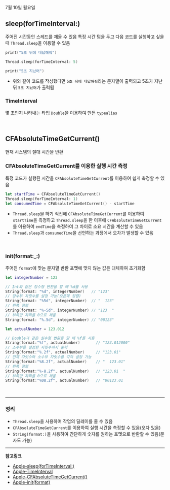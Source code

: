 7월 10일 월요일

## sleep(forTimeInterval:)
주어진 시간동안 스레드를 재울 수 있음
특정 시간 텀을 두고 다음 코드를 실행하고 싶을 때 `Thread.sleep`을 이용할 수 있음

```swift
print("5초 뒤에 대답해줘")

Thread.sleep(forTimeInterval: 5)

print("5초 지났어")
```
- 위와 같이 코드를 작성했다면 `5초 뒤에 대답해줘`라는 문자열이 출력되고 5초가 지난뒤 `5초 지났어`가 출력됨

### TimeInterval
몇 초인지 나타내는 타입
`Double`을 이용하여 만든 `typealias`

</br>

## CFAbsoluteTimeGetCurrent()
현재 시스템의 절대 시간을 반환

### CFAbsoluteTimeGetCurrent를 이용한 실행 시간 측정
특정 코드가 실행된 시간을 `CFAbsoluteTimeGetCurrent`를 이용하여 쉽게 측정할 수 있음

```swift
let startTime = CFAbsoluteTimeGetCurrent()
Thread.sleep(forTimeInterval: 1)
let consumedTime = CFAbsoluteTimeGetCurrent() - startTime
```
- `Thread.sleep`을 하기 직전에 `CFAbsoluteTimeGetCurrent`를 이용하여 `startTime`을 측정하고 `Thread.sleep`을 한 이후에 `CFAbsoluteTimeGetCurrent`를 이용하여 `endTime`을 측정하여 그 차이로 소요 시간을 계산할 수 있음
- `Thread.sleep`과 `consumedTime`을 선언하는 과정에서 오차가 발생할 수 있음

</br>

### init(format:_:)
주어진 `format`에 맞는 문자열 반환
포멧에 맞지 않는 값은 대체하여 초기화함

```swift
let integerNumber = 123

// Int와 같은 정수형 변환을 할 때 %d를 사용
String(format: "%d", integerNumber)   // "123"
// 정수부 자릿수를 설정 가능(오른쪽 정렬)
String(format: "%5d", integerNumber)  // "  123"
// 왼쪽 정렬
String(format: "%-5d", integerNumber) // "123  "
// 부족한 자리를 0으로 채움
String(format: "%.5d", integerNumber) // "00123"

let actualNumber = 123.012

// Double과 같은 실수형 변환을 할 때 %f를 사용
String(format:"%f", actualNumber)       // "123.012000"
// 소수부를 설정한 자릿수까지 출력
String(format:"%.2f", actualNumber)     // "123.01"
// 전체 자릿수와 소수부 자릿수를 각각 설정 가능
String(format:"%8.2f", actualNumber)    // "  123.01"
// 왼쪽 정렬
String(format:"%-8.2f", actualNumber)   // "123.01  "
// 부족한 자리를 0으로 채움
String(format:"%08.2f", actualNumber)   // "00123.01
```

</br>

---
### 정리
- `Thread.sleep`을 사용하여 작업의 딜레이를 줄 수 있음
- `CFAbsoluteTimeGetCurrent`를 이용하여 실행 시간을 측정할 수 있음(오차 있음)
- `String(format:)`을 사용하여 간단하게 숫자를 원하는 포멧으로 반환할 수 있음(문자도 가능)

---
**참고링크**
- [Apple-sleep(forTimeInterval:)](https://developer.apple.com/documentation/foundation/thread/1413673-sleep)
- [Apple-TimeInterval](https://developer.apple.com/documentation/foundation/timeinterval)
- [Apple-CFAbsoluteTimeGetCurrent()](https://developer.apple.com/documentation/corefoundation/1543542-cfabsolutetimegetcurrent)
- [Apple-init(format)](https://developer.apple.com/documentation/swift/string/init(format:_:) )
